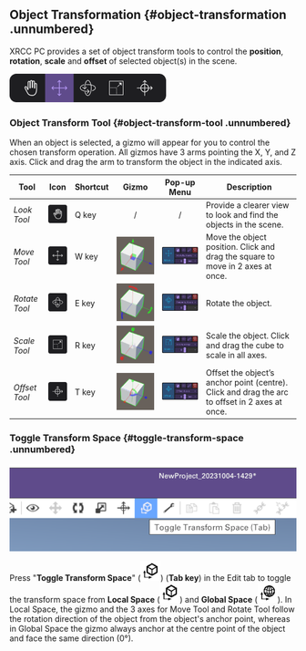 ## Object Transformation {#object-transformation .unnumbered}

XRCC PC provides a set of object transform tools to control the **position**, **rotation**, **scale** and **offset** of selected object(s) in the scene.

<img src="/img/ObjectTransformation/EditToolbar.png" alt=""/>

### Object Transform Tool {#object-transform-tool .unnumbered}

When an object is selected, a gizmo will appear for you to control the chosen transform operation. All gizmos have 3 arms pointing the X, Y, and Z axis. Click and drag the arm to transform the object in the indicated axis.

|Tool|Icon|Shortcut|Gizmo|Pop-up Menu|Description|
|----|----|--------|:---:|:-:|-----------|
|*Look Tool*|![](/img/ObjectTransformation/HandTool.png) |Q key|/|/|Provide a clearer view to look and find the objects in the scene.|
|*Move Tool*|![](/img/ObjectTransformation/MoveTool.png) |W key|<img src="/img/ObjectTransformation/MoveGizmo.png" alt="" style={{width:100}}/> |![](/img/ObjectTransformation/MovePopUp.png)|Move the object position. Click and drag the square to move in 2 axes at once.|
|*Rotate Tool*|![](/img/ObjectTransformation/RotateTool.png) |E key|<img src="/img/ObjectTransformation/RotateGizmo.png" alt="" style={{width:100}}/> |![](/img/ObjectTransformation/RotatePopUp.png) |Rotate the object.|
|*Scale Tool*|![](/img/ObjectTransformation/ScaleTool.png) |R key|<img src="/img/ObjectTransformation/ScaleGizmo.png" alt="" style={{width:100}}/> | ![](/img/ObjectTransformation/ScalePopUp.png)|Scale the object. Click and drag the cube to scale in all axes.|
|*Offset Tool*|![](/img/ObjectTransformation/OffsetTool.png) |T key|<img src="/img/ObjectTransformation/OffsetGizmo.png" alt="" style={{width:100}}/> |![](/img/ObjectTransformation/OffsetPopUp.png) |Offset the object’s anchor point (centre). Click and drag the arc to offset in 2 axes at once.|


### Toggle Transform Space {#toggle-transform-space .unnumbered}

![](/img/media/media/image159.png)

Press "**Toggle Transform Space**" (![](/img/media/media/image160.png)) (**Tab key**) in the Edit tab to toggle the transform space from **Local Space** (![](/img/media/media/image160.png)) and **Global Space** (![](/img/media/media/image161.png)). In Local Space, the gizmo and the 3 axes for Move Tool and Rotate Tool follow the rotation direction of the object from the object's anchor point, whereas in Global Space the gizmo always anchor at the centre point of the object and face the same direction (0°).